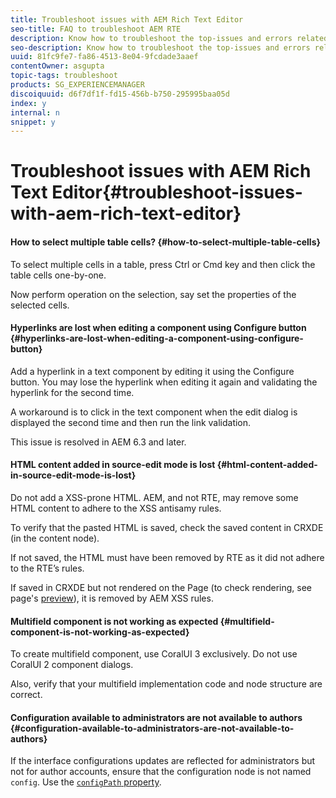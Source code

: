 ```yaml
---
title: Troubleshoot issues with AEM Rich Text Editor
seo-title: FAQ to troubleshoot AEM RTE
description: Know how to troubleshoot the top-issues and errors related to AEM Rich Text Editor. 
seo-description: Know how to troubleshoot the top-issues and errors related to AEM Rich Text Editor. 
uuid: 81fc9fe7-fa86-4513-8e04-9fcdade3aaef
contentOwner: asgupta
topic-tags: troubleshoot
products: SG_EXPERIENCEMANAGER
discoiquuid: d6f7df1f-fd15-456b-b750-295995baa05d
index: y
internal: n
snippet: y
---
```


# Troubleshoot issues with AEM Rich Text Editor{#troubleshoot-issues-with-aem-rich-text-editor}

#### How to select multiple table cells? {#how-to-select-multiple-table-cells}

To select multiple cells in a table, press Ctrl or Cmd key and then click the table cells one-by-one.

Now perform operation on the selection, say set the properties of the selected cells.

#### Hyperlinks are lost when editing a component using Configure button {#hyperlinks-are-lost-when-editing-a-component-using-configure-button}

Add a hyperlink in a text component by editing it using the Configure button. You may lose the hyperlink when editing it again and validating the hyperlink for the second time.

A workaround is to click in the text component when the edit dialog is displayed the second time and then run the link validation.

This issue is resolved in AEM 6.3 and later.

#### HTML content added in source-edit mode is lost {#html-content-added-in-source-edit-mode-is-lost}

Do not add a XSS-prone HTML. AEM, and not RTE, may remove some HTML content to adhere to the XSS antisamy rules.

To verify that the pasted HTML is saved, check the saved content in CRXDE (in the content node).

If not saved, the HTML must have been removed by RTE as it did not adhere to the RTE’s rules.

If saved in CRXDE but not rendered on the Page (to check rendering, see page's [preview](../../../sites/authoring/using/editing-content.md#preview-mode)), it is removed by AEM XSS rules.

#### Multifield component is not working as expected {#multifield-component-is-not-working-as-expected}

To create multifield component, use CoralUI 3 exclusively. Do not use CoralUI 2 component dialogs.

Also, verify that your multifield implementation code and node structure are correct.

#### Configuration available to administrators are not available to authors {#configuration-available-to-administrators-are-not-available-to-authors}

If the interface configurations updates are reflected for administrators but not for author accounts, ensure that the configuration node is not named `config`. Use the [ `configPath` property](/sites/developing/using/components-basics.md#cq-inplaceediting).
